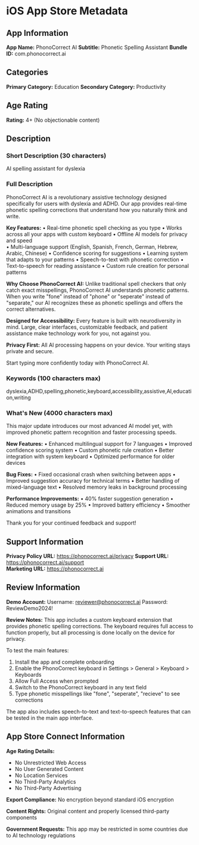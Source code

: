 # iOS App Store Metadata

## App Information

**App Name:** PhonoCorrect AI
**Subtitle:** Phonetic Spelling Assistant
**Bundle ID:** com.phonocorrect.ai

## Categories
**Primary Category:** Education
**Secondary Category:** Productivity

## Age Rating
**Rating:** 4+ (No objectionable content)

## Description

### Short Description (30 characters)
AI spelling assistant for dyslexia

### Full Description
PhonoCorrect AI is a revolutionary assistive technology designed specifically for users with dyslexia and ADHD. Our app provides real-time phonetic spelling corrections that understand how you naturally think and write.

**Key Features:**
• Real-time phonetic spell checking as you type
• Works across all your apps with custom keyboard
• Offline AI models for privacy and speed  
• Multi-language support (English, Spanish, French, German, Hebrew, Arabic, Chinese)
• Confidence scoring for suggestions
• Learning system that adapts to your patterns
• Speech-to-text with phonetic correction
• Text-to-speech for reading assistance
• Custom rule creation for personal patterns

**Why Choose PhonoCorrect AI:**
Unlike traditional spell checkers that only catch exact misspellings, PhonoCorrect AI understands phonetic patterns. When you write "fone" instead of "phone" or "seperate" instead of "separate," our AI recognizes these as phonetic spellings and offers the correct alternatives.

**Designed for Accessibility:**
Every feature is built with neurodiversity in mind. Large, clear interfaces, customizable feedback, and patient assistance make technology work for you, not against you.

**Privacy First:**
All AI processing happens on your device. Your writing stays private and secure.

Start typing more confidently today with PhonoCorrect AI.

### Keywords (100 characters max)
dyslexia,ADHD,spelling,phonetic,keyboard,accessibility,assistive,AI,education,writing

### What's New (4000 characters max)
This major update introduces our most advanced AI model yet, with improved phonetic pattern recognition and faster processing speeds.

**New Features:**
• Enhanced multilingual support for 7 languages
• Improved confidence scoring system
• Custom phonetic rule creation
• Better integration with system keyboard
• Optimized performance for older devices

**Bug Fixes:**
• Fixed occasional crash when switching between apps
• Improved suggestion accuracy for technical terms
• Better handling of mixed-language text
• Resolved memory leaks in background processing

**Performance Improvements:**
• 40% faster suggestion generation
• Reduced memory usage by 25%
• Improved battery efficiency
• Smoother animations and transitions

Thank you for your continued feedback and support!

## Support Information

**Privacy Policy URL:** https://phonocorrect.ai/privacy
**Support URL:** https://phonocorrect.ai/support  
**Marketing URL:** https://phonocorrect.ai

## Review Information

**Demo Account:**
Username: reviewer@phonocorrect.ai
Password: ReviewDemo2024!

**Review Notes:**
This app includes a custom keyboard extension that provides phonetic spelling corrections. The keyboard requires full access to function properly, but all processing is done locally on the device for privacy.

To test the main features:
1. Install the app and complete onboarding
2. Enable the PhonoCorrect keyboard in Settings > General > Keyboard > Keyboards
3. Allow Full Access when prompted
4. Switch to the PhonoCorrect keyboard in any text field
5. Type phonetic misspellings like "fone", "seperate", "recieve" to see corrections

The app also includes speech-to-text and text-to-speech features that can be tested in the main app interface.

## App Store Connect Information

**Age Rating Details:**
- No Unrestricted Web Access
- No User Generated Content
- No Location Services
- No Third-Party Analytics
- No Third-Party Advertising

**Export Compliance:** No encryption beyond standard iOS encryption

**Content Rights:** Original content and properly licensed third-party components

**Government Requests:** This app may be restricted in some countries due to AI technology regulations
